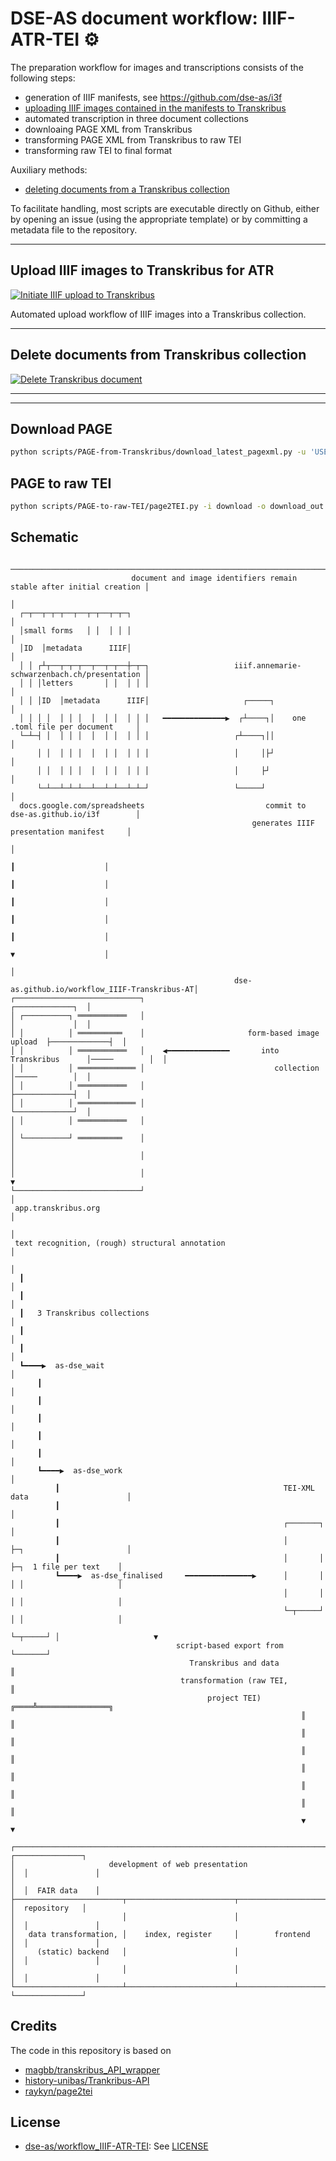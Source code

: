 # DSE-AS document workflow: IIIF-ATR-TEI ⚙️ 

The preparation workflow for images and transcriptions consists of the following steps:

* generation of IIIF manifests, see https://github.com/dse-as/i3f
* [uploading IIIF images contained in the manifests to Transkribus](#upload-iiif-images-to-transkribus-for-atr)
* automated transcription in three document collections
* downloaing PAGE XML from Transkribus
* transforming PAGE XML from Transkribus to raw TEI
* transforming raw TEI to final format

Auxiliary methods:

* [deleting documents from a Transkribus collection](delete-documents-from-transkribus-collection)

To facilitate handling, most scripts are executable directly on Github, either by opening an issue (using the appropriate template) or by committing a metadata file to the repository.

---

## Upload IIIF images to Transkribus for ATR

[![Initiate IIIF upload to Transkribus](assets/iiif-upload.png)](https://github.com/dse-as/workflow_IIIF-ATR-TEI/issues/new/choose)

Automated upload workflow of IIIF images into a Transkribus collection.

---

## Delete documents from Transkribus collection

[![Delete Transkribus document](assets/doc-deletion.png)](https://github.com/dse-as/workflow_IIIF-ATR-TEI/issues/new/choose)

---
---

## Download PAGE

```bash
python scripts/PAGE-from-Transkribus/download_latest_pagexml.py -u 'USERNAME' -p 'PASSWORD' -c 'COLLECTION-ID-1' 'COLLECTION-ID-2' -o 'OUTFOLDER'
```

## PAGE to raw TEI

```bash
python scripts/PAGE-to-raw-TEI/page2TEI.py -i download -o download_out
```

## Schematic


```
        ───────────────────────────────────────────────────────────────────────────────────────╮
                           document and image identifiers remain stable after initial creation │
                                                                                               │
  ┌─┬──┬─┬─┬──┬──┬─┬──┬─┬─┐                                                                    │
  │small forms   │ │  │ │ │                                                                    │
  │ID  │metadata      IIIF│                                                                    │
  │ │ ┌┴┬──┬─┬─┬──┬──┬─┬──┼─┬─┐                   iiif.annemarie-schwarzenbach.ch/presentation │
  │ │ │letters       │ │  │ │ │                                                                │
  │ │ │ID  │metadata      IIIF│                     ┌─────┐                                    │
  │ │ │ │  │ │ │  │  │ │  │ │ │   ━━━━━━━━━━━━━━▶  ┌┴────┐│    one .toml file per document     │
  └─┴─┤ │  │ │ │  │  │ │  │ │ │                   ┌┴────┐││                                    │
      │ │  │ │ │  │  │ │  │ │ │                   │     │├┘                                    │
      │ │  │ │ │  │  │ │  │ │ │                   │     ├┘                                     │
      └─┴──┴─┴─┴──┴──┴─┴──┴─┴─┘                   └─────┘                                      │
  docs.google.com/spreadsheets                           commit to dse-as.github.io/i3f        │
                                                      generates IIIF presentation manifest     │
                                                                                               │
                                                                          ┃                    │
                                                                          ┃                    │
                                                                          ┃                    │
                                                                          ┃                    │
                                                                          ┃                    │
                                                                          ▼                    │
                                                                                               │
                                                  dse-as.github.io/workflow_IIIF-Transkribus-AT│
┌────────────────────────────┐                                                ┌─────────────┐  │
│ ┌──────────┐ ═══════════   │                                                │             │  │
│ │          │ ══════════    │                       form-based image upload  ├─────────────┤  │
│ │          │ ═══════════   │    ◀━━━━━━━━━━━━━━       into Transkribus      │─────        │  │
│ │          │ ═════════════ │                             collection         │─────        │  │
│ │          │ ═══════════   │                                                ├─────────────┤  │
│ │          │ ═════════════ │                                                └─────────────┘  │
│ │          │ ═══════════   │                                                                 │
│ └──────────┘ ══════════    │                                                                 │
│                            │                                                                 │
│                            │                                                                 ▼
└────────────────────────────┘                                                                 │
 app.transkribus.org                                                                           │
                                                                                               │
 text recognition, (rough) structural annotation                                               │
                                                                                               │
  ┃                                                                                            │
  ┃                                                                                            │
  ┃   3 Transkribus collections                                                                │
  ┃                                                                                            │
  ┃                                                                                            │
  ┗━━━━▶  as-dse_wait                                                                          │
      ┃                                                                                        │
      ┃                                                                                        │
      ┃                                                                                        │
      ┃                                                                                        │
      ┃                                                                                        │
      ┗━━━━▶  as-dse_work                                                                      │
          ┃                                                  TEI-XML data                      │
          ┃                                                                                    │
          ┃                                                  ┌───────┐                         │
          ┃                                                  │       ├─┐                       │
          ┃                                                  │       │ ├─┐  1 file per text    │
          ┗━━━━▶  as-dse_finalised     ━━━━━━━━━━━━━━━▶      │       │ │ │                     │
                                                             │       │ │ │                     │
                                                             └─┬─────┘ │ │                     │
                                                               └─┬─────┘ │                     ▼
                                     script-based export from    └───────┘                      
                                        Transkribus and data          ║                         
                                      transformation (raw TEI,        ║                         
                                            project TEI)         ╔════╩════════════════╗        
                                                                 ║                     ║        
                                                                 ║                     ║        
                                                                 ║                     ║        
                                                                 ║                     ║        
                                                                 ║                     ║        
                                                                 ║                     ║        
                                                                 ▼                     ▼        
                                                                                                
┌──────────────────────────────────────────────────────────────────────────┐  ┌───────────────┐ 
│                     development of web presentation                      │  │               │ 
│                                                                          │  │  FAIR data    │ 
├────────────────────────┬────────────────────────┬────────────────────────┤  │  repository   │ 
│                        │                        │                        │  │               │ 
│   data transformation, │    index, register     │        frontend        │  │               │ 
│     (static) backend   │                        │                        │  │               │ 
│                        │                        │                        │  │               │ 
└────────────────────────┴────────────────────────┴────────────────────────┘  └───────────────┘ 
```

## Credits

The code in this repository is based on 

* [magbb/transkribus_API_wrapper](https://github.com/magbb/transkribus_API_wrapper/blob/master/transkribus_API_IIIF_NB_pipeline.ipynb)
* [history-unibas/Trankribus-API](https://github.com/history-unibas/Trankribus-API)
* [raykyn/page2tei](https://github.com/raykyn/page2tei)

## License

* [dse-as/workflow_IIIF-ATR-TEI](https://github.com/dse-as/workflow_IIIF-ATR-TEI): See [LICENSE](LICENSE)
